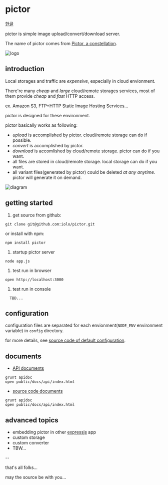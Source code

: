 pictor
======

[한글](README.ko.md)

pictor is simple image upload/convert/download server.

The name of pictor comes from [Pictor, a constellation](http://en.wikipedia.org/wiki/Pictor).

![logo](../master/public/pictor.jpg?raw=true)

introduction
------------

Local storages and traffic are *expensive*, especially in cloud envionment.

There're many *cheap* and *large* cloud/remote storages services,
most of them provide *cheap* and *fast* HTTP access.

ex. Amazon S3, FTP+HTTP Static Image Hosting Services...

pictor is designed for these environment.

pictor basically works as following:

- *upload* is accomplished by pictor. cloud/remote storage can do if possible.
- *convert* is accomplished by pictor.
- *download* is accomlished by cloud/remote storage. pictor can do if you want.
- all files are stored in cloud/remote storage. local storage can do if you want.
- all variant files(generated by pictor) could be deleted *at any anytime*. pictor will generate it on demand.

![diagram](../master/public/docs/pictor.png?raw=true)

getting started
---------------

1. get source from github:

  ```
  git clone git@github.com:iolo/pictor.git
  ```
  
  or install with npm:
  
  ```
  npm install pictor
  ```
  
1. startup pictor server

  ```
  node app.js
  ```
  
1. test run in browser

  ```
  open http://localhost:3000
  ```
  
1. test run in console

  ```
	TBD...
  ```

configuration
-------------

configuration files are separated for each envionment(`NODE_ENV` environment variable) in `config` directory.

for more details, see [source code of default configuration](../config/defaults.js).

documents
---------

* [API documents](http://pictor.iolo.kr/docs/api/)

```
grunt apidoc
open public/docs/api/index.html
```

* [source code documents](http://pictor.iolo.kr/docs/dox/)

```
grunt apidoc
open public/docs/api/index.html
```

advanced topics
---------------

* embedding pictor in other [expressjs](http://expressjs.com) app
* custom storage
* custom converter
* TBW...

--

that's all folks...

may the source be with you...
